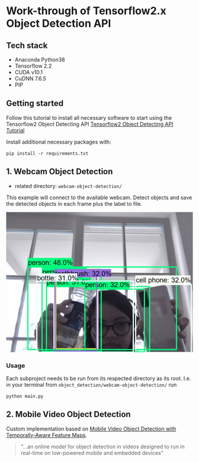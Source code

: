 # Work-through of Tensorflow2.x Object Detection API

## Tech stack
* Anaconda Python38
* Tensorflow 2.2
* CUDA v10.1
* CuDNN 7.6.5
* PIP

## Getting started

Follow this tutorial to install all necessary software to start using the Tensorflow2 Object Detecting API
[Tensorflow2 Object Detecting API Tutorial](https://tensorflow-object-detection-api-tutorial.readthedocs.io/en/latest/install.html)

Install additional necessary packages with:

```shell
pip install -r requirements.txt
```

## 1. Webcam Object Detection

* related directory: `webcam-object-detection/`

This example will connect to the available webcam. Detect objects and save the detected objects in each frame plus the label to file.

![Example webcam detected output](example_webcam_output.jpg)


### Usage

Each subproject needs to be run from its respected directory as its root. I.e. in your terminal from `object_detection/webcam-object-detection/` run

```shell
python main.py
```

## 2. Mobile Video Object Detection
Custom implementation based on [Mobile Video Object Detection with Temporally-Aware Feature Maps](https://openaccess.thecvf.com/content_cvpr_2018/papers/Liu_Mobile_Video_Object_CVPR_2018_paper.pdf).
>  "...an online model for object detection in videos designed to run in real-time on low-powered mobile and embedded devices"
